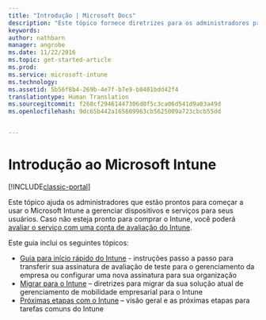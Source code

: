```yaml
---
title: "Introdução | Microsoft Docs"
description: "Este tópico fornece diretrizes para os administradores prontos para implantar o Microsoft Intune no ambiente de produção corporativo que gerenciam."
keywords: 
author: nathbarn
manager: angrobe
ms.date: 11/22/2016
ms.topic: get-started-article
ms.prod: 
ms.service: microsoft-intune
ms.technology: 
ms.assetid: 5b56f8b4-269b-4e7f-b7e9-b0401bdd42f4
translationtype: Human Translation
ms.sourcegitcommit: f268cf29461447306d0f5c3ca06d541d9a03a49d
ms.openlocfilehash: 9dc65b442a165609963cb5625009a723cbcb55dd


---
```


# <a name="get-started-with-microsoft-intune"></a>Introdução ao Microsoft Intune

[!INCLUDE[classic-portal](../includes/classic-portal.md)]

Este tópico ajuda os administradores que estão prontos para começar a usar o Microsoft Intune a gerenciar dispositivos e serviços para seus usuários. Caso não esteja pronto para comprar o Intune, você poderá [avaliar o serviço com uma conta de avaliação do Intune](https://docs.microsoft.com/intune/understand-explore/get-started-with-a-30-day-trial-of-microsoft-intune).

Este guia inclui os seguintes tópicos:
- [Guia para início rápido do Intune](start-with-a-paid-subscription-to-microsoft-intune.md) - instruções passo a passo para transferir sua assinatura de avaliação de teste para o gerenciamento da empresa ou configurar uma nova assinatura para sua organização
- [Migrar para o Intune](migrate-to-intune.md) – diretrizes para migrar da sua solução atual de gerenciamento de mobilidade empresarial para o Intune
- [Próximas etapas com o Intune](prevent-company-data-leaks-from-Office-365-mobile-apps.md) – visão geral e as próximas etapas para tarefas comuns do Intune



<!--HONumber=Dec16_HO3-->


